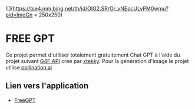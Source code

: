 ![](https://tse4.mm.bing.net/th/id/OIG2.SRrOr_vNEpcULvPM0wmu?pid=ImgGn = 250x250)
# FREE GPT 

Ce projet permet d'utiliser totalement gratuitement Chat GPT à l'aide du projet suivant [G4F API](https://github.com/xtekky/gpt4free) créé par [xtekky](https://github.com/xtekky).
Pour la génération d'image le projet utilise [pollination.ai](https://pollinations.ai/) 

## Lien vers l'application

- [FreeGPT](https://freegpt-am.streamlit.app/)

